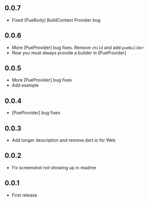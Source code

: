 ## 0.0.7

- Fixed [PueBody] BuildContext Provider bug

## 0.0.6

- More [PueProvider] bug fixes. Remove `child` and add `pueBuilder`
- Now you must always provide a builder in [PueProvider]

## 0.0.5

- More [PueProvider] bug fixes
- Add example

## 0.0.4

- [PueProvider] bug fixes

## 0.0.3

- Add longer description and remove dart.io for Web

## 0.0.2

- Fix screenshot not showing up in readme

## 0.0.1

- First release
